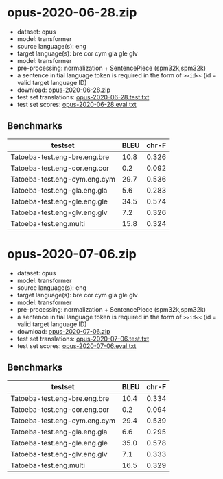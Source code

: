 # opus-2020-06-28.zip

* dataset: opus
* model: transformer
* source language(s): eng
* target language(s): bre cor cym gla gle glv
* model: transformer
* pre-processing: normalization + SentencePiece (spm32k,spm32k)
* a sentence initial language token is required in the form of `>>id<<` (id = valid target language ID)
* download: [opus-2020-06-28.zip](https://object.pouta.csc.fi/Tatoeba-MT-models/eng-cel/opus-2020-06-28.zip)
* test set translations: [opus-2020-06-28.test.txt](https://object.pouta.csc.fi/Tatoeba-MT-models/eng-cel/opus-2020-06-28.test.txt)
* test set scores: [opus-2020-06-28.eval.txt](https://object.pouta.csc.fi/Tatoeba-MT-models/eng-cel/opus-2020-06-28.eval.txt)

## Benchmarks

| testset               | BLEU  | chr-F |
|-----------------------|-------|-------|
| Tatoeba-test.eng-bre.eng.bre 	| 10.8 	| 0.326 |
| Tatoeba-test.eng-cor.eng.cor 	| 0.2 	| 0.092 |
| Tatoeba-test.eng-cym.eng.cym 	| 29.7 	| 0.536 |
| Tatoeba-test.eng-gla.eng.gla 	| 5.6 	| 0.283 |
| Tatoeba-test.eng-gle.eng.gle 	| 34.5 	| 0.574 |
| Tatoeba-test.eng-glv.eng.glv 	| 7.2 	| 0.326 |
| Tatoeba-test.eng.multi 	| 15.8 	| 0.324 |

# opus-2020-07-06.zip

* dataset: opus
* model: transformer
* source language(s): eng
* target language(s): bre cor cym gla gle glv
* model: transformer
* pre-processing: normalization + SentencePiece (spm32k,spm32k)
* a sentence initial language token is required in the form of `>>id<<` (id = valid target language ID)
* download: [opus-2020-07-06.zip](https://object.pouta.csc.fi/Tatoeba-MT-models/eng-cel/opus-2020-07-06.zip)
* test set translations: [opus-2020-07-06.test.txt](https://object.pouta.csc.fi/Tatoeba-MT-models/eng-cel/opus-2020-07-06.test.txt)
* test set scores: [opus-2020-07-06.eval.txt](https://object.pouta.csc.fi/Tatoeba-MT-models/eng-cel/opus-2020-07-06.eval.txt)

## Benchmarks

| testset               | BLEU  | chr-F |
|-----------------------|-------|-------|
| Tatoeba-test.eng-bre.eng.bre 	| 10.4 	| 0.334 |
| Tatoeba-test.eng-cor.eng.cor 	| 0.2 	| 0.094 |
| Tatoeba-test.eng-cym.eng.cym 	| 29.4 	| 0.539 |
| Tatoeba-test.eng-gla.eng.gla 	| 6.6 	| 0.295 |
| Tatoeba-test.eng-gle.eng.gle 	| 35.0 	| 0.578 |
| Tatoeba-test.eng-glv.eng.glv 	| 7.1 	| 0.333 |
| Tatoeba-test.eng.multi 	| 16.5 	| 0.329 |

